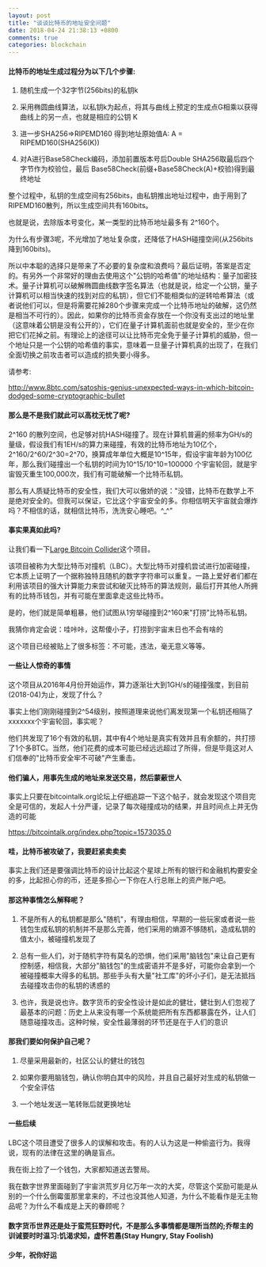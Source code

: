 ```yaml
---
layout: post
title: "谈谈比特币的地址安全问题"
date: 2018-04-24 21:38:13 +0800
comments: true
categories: blockchain
---
```


#### 比特币的地址生成过程分为以下几个步骤:

1. 随机生成一个32字节(256bits)的私钥k

2. 采用椭圆曲线算法，以私钥k为起点，将其与曲线上预定的生成点G相乘以获得曲线上的另一点，也就是相应的公钥 K

3. 进一步SHA256=>RIPEMD160 得到地址原始值A: A = RIPEMD160(SHA256(K))

4. 对A进行Base58Check编码，添加前置版本号后Double SHA256取最后四个字节作为校验位，最后 Base58Check(前缀+Base58Check(A)+校验)得到最终地址

整个过程中，私钥的生成空间有256bits，由私钥推出地址过程中，由于用到了RIPEMD160散列，所以生成空间共有160bits。

也就是说，去除版本号变化，某一类型的比特币地址最多有 2^160个。


为什么有步骤3呢，不光增加了地址复杂度，还降低了HASH碰撞空间(从256bits降到160bits)。

所以中本聪的选择只是带来了不必要的复杂度和浪费吗？最后证明，答案是否定的。有另外一个非常好的理由去使用这个"公钥的哈希值"的地址结构：量子加密技术。量子计算机可以破解椭圆曲线数字签名算法（也就是说，给定一个公钥，量子计算机可以相当快速的找到对应的私钥），但它们不能相类似的逆转哈希算法（或者说他们可以，但是将需要花掉280个步骤来完成一个比特币地址的破解，这仍然是相当不可行的）。因此，如果你的比特币资金存放在一个你没有支出过的地址里（这意味着公钥是没有公开的），它们在量子计算机面前也就是安全的，至少在你把它们花掉之前。有理论上的途径可以让比特币完全免于量子计算机的威胁，但一个地址只是一个公钥的哈希值的事实，意味着一旦量子计算机真的出现了，在我们全面切换之前攻击者可以造成的损失要小得多。

请参考:

http://www.8btc.com/satoshis-genius-unexpected-ways-in-which-bitcoin-dodged-some-cryptographic-bullet

<!-- more -->


#### 那么是不是我们就此可以高枕无忧了呢?

2^160 的散列空间，也足够对抗HASH碰撞了。现在计算机普遍的频率为GH/s的量级，假设我们有1EH/s的算力来碰撞，有效的比特币地址为10亿个，2^160/2^60/2^30=2^70，换算成年单位大概是10^15年，假设宇宙年龄为100亿年，那么我们碰撞出一个私钥的时间为10^15/10^10=100000 个宇宙轮回，就是宇宙毁灭重生100,000次，我们有可能破解一个比特币私钥。

那么有人质疑比特币的安全性，我们大可以傲娇的说："没错，比特币在数学上不是绝对安全的。但我可以保证，它比这个宇宙安全的多。你相信明天宇宙就会爆炸吗？不相信的话，就相信比特币，洗洗安心睡吧。^_^"


#### 事实果真如此吗?

让我们看一下[Large Bitcoin Collider](https://lbc.cryptoguru.org/)这个项目。

该项目被称为大型比特币对撞机（LBC）。大型比特币对撞机尝试进行加密碰撞，它本质上证明了一个据称独特且随机的数字字符串可以重复。一路上爱好者们都在利用该项目的强大计算能力来尝试和破灭比特币的算法规则，最后打开其他人所拥有的比特币钱包，并有可能在里面拿走这些比特币。

是的，他们就是简单粗暴，他们试图从1穷举碰撞到2^160来"打捞"比特币私钥。

我猜你肯定会说：哇咔咔，这帮傻小子，打捞到宇宙末日也不会有啥的

这个项目已经被贴上了很多标签：不可能，违法，毫无意义等等。

#### 一些让人惊奇的事情

这个项目从2016年4月份开始运作，算力逐渐壮大到1GH/s的碰撞强度，到目前(2018-04)为止，发现了什么？

事实上他们刚刚碰撞到2^54级别，按照道理来说他们离发现第一个私钥还相隔了xxxxxxx个宇宙轮回，事实呢？

他们共发现了16个有效的私钥，其中有4个地址是真实有效并且有余额的，共打捞了1个多BTC。当然，他们花费的成本可能已经远远超过了所得，但是毕竟这对人们信奉的"比特币安全牢不可破"产生重击。

#### 他们骗人，用事先生成的地址来发送交易，然后蒙蔽世人

事实上只要在bitcointalk.org论坛上仔细追踪一下这个帖子，就会发现这个项目完全是可信的，发起人十分严谨，记录了每次碰撞成功的结果，并且时间点上并无伪造的可能

https://bitcointalk.org/index.php?topic=1573035.0


#### 哇，比特币被攻破了，我要赶紧卖卖卖

事实上我们还是要强调比特币的设计比起这个星球上所有的银行和金融机构要安全的多，比起担心你的币，还是多担心一下你在人行总账上的资产账户吧。


#### 那这种事情怎么解释呢？

1. 不是所有人的私钥都是那么"随机"，有理由相信，早期的一些玩家或者说一些钱包生成私钥的机制并不是那么完善，他们采用的熵源不够随机，造成私钥的值太小，被碰撞机发现了

2. 总有一些人们，对于随机字符有莫名的恐惧，他们采用"脑钱包"来让自己更有控制感，相信我，大部分"脑钱包"的生成密语并不是多好，可能你会拿到一个被碰撞概率大得多的私钥。那些手头有大量"社工库"的坏小子们，是无法抵挡去碰撞攻击你的私钥的诱惑的

3. 也许，我是说也许。数字货币的安全性设计是如此的健壮，健壮到人们忽视了最基本的问题：历史上从来没有哪一个系统能把所有东西都暴露在外，让人们随意碰撞攻击。这种时候，安全性最薄弱的环节还是在于人们的意识


#### 那我们要如何保护自己呢？

1. 尽量采用最新的，社区公认的健壮的钱包

2. 如果你要用脑钱包，确认你明白其中的风险，并且自己最好对生成的私钥做一个安全评估

3. 一个地址发送一笔转账后就更换地址


#### 一些后续

LBC这个项目遭受了很多人的误解和攻击。有的人认为这是一种偷盗行为。我得说，现有的法律在这里的确是盲点。

我在街上捡了一个钱包，大家都知道送去警局。

我在数字世界里面碰到了宇宙洪荒岁月亿万年一次的大奖，尽管这个奖励可能是从别的一个什么倒霉蛋那里拿来的，不过也没其他人知道，为什么不能看作是无主物品呢？为什么不看成是上天的眷顾呢？


#### 数字货币世界还是处于蛮荒狂野时代，不是那么多事情都是理所当然的;乔帮主的训诫要时时温习:饥渴求知，虚怀若愚(Stay Hungry, Stay Foolish)

#### 少年，祝你好运
